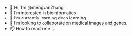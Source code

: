 - 👋 Hi, I’m @mengyanZhang
- 👀 I’m interested in bioinformatics
- 🌱 I’m currently learning deep learning
- 💞️ I’m looking to collaborate on medical images and genes.
- 📫 How to reach me ...

<!---
mengyanZhang/mengyanZhang is a ✨ special ✨ repository because its `README.md` (this file) appears on your GitHub profile.
You can click the Preview link to take a look at your changes.
--->
